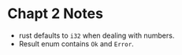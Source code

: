 # Chapt 2 Notes

- rust defaults to `i32` when dealing with numbers.
- Result enum contains `Ok` and `Error`.
